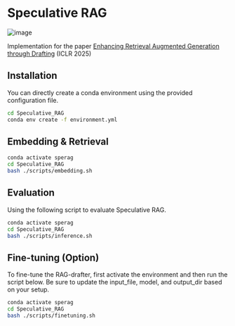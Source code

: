 # Speculative RAG
![image](https://github.com/user-attachments/assets/eb1baddd-4903-431e-b352-44d5d57784d2)

Implementation for the paper [Enhancing Retrieval Augmented Generation through Drafting](https://arxiv.org/abs/2407.08223) (ICLR 2025)

## Installation
You can directly create a conda environment using the provided configuration file.
```bash
cd Speculative_RAG
conda env create -f environment.yml
```

## Embedding & Retrieval
```bash
conda activate sperag
cd Speculative_RAG
bash ./scripts/embedding.sh
```

## Evaluation
Using the following script to evaluate Speculative RAG.
```bash
conda activate sperag
cd Speculative_RAG
bash ./scripts/inference.sh
```

## Fine-tuning (Option)
To fine-tune the RAG-drafter, first activate the environment and then run the script below. Be sure to update the input_file, model, and output_dir based on your setup.
```bash
conda activate sperag
cd Speculative_RAG
bash ./scripts/finetuning.sh
```
